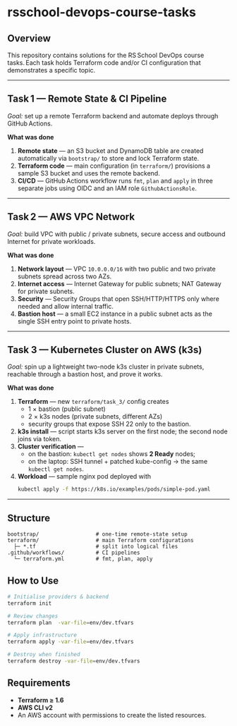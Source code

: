 # rsschool-devops-course-tasks

## Overview

This repository contains solutions for the RS School DevOps course tasks. Each task holds Terraform code and/or CI configuration that demonstrates a specific topic.

---

## Task 1 — **Remote State & CI Pipeline**

*Goal:* set up a remote Terraform backend and automate deploys through GitHub Actions.

**What was done**

1. **Remote state** — an S3 bucket and DynamoDB table are created automatically via `bootstrap/` to store and lock Terraform state.
2. **Terraform code** — main configuration (in `terraform/`) provisions a sample S3 bucket and uses the remote backend.
3. **CI/CD** — GitHub Actions workflow runs `fmt`, `plan` and `apply` in three separate jobs using OIDC and an IAM role `GithubActionsRole`.

---

## Task 2 — **AWS VPC Network**

*Goal:* build VPC with public / private subnets, secure access and outbound Internet for private workloads.

**What was done**

1. **Network layout** — VPC `10.0.0.0/16` with two public and two private subnets spread across two AZs.
2. **Internet access** — Internet Gateway for public subnets; NAT Gateway for private subnets.
3. **Security** — Security Groups that open SSH/HTTP/HTTPS only where needed and allow internal traffic.
4. **Bastion host** — a small EC2 instance in a public subnet acts as the single SSH entry point to private hosts.

---

## Task 3 — **Kubernetes Cluster on AWS (k3s)**

*Goal:* spin up a lightweight two-node k3s cluster in private subnets, reachable through a bastion host, and prove it works.

**What was done**

1. **Terraform** — new `terraform/task_3/` config creates  
   * 1 × bastion (public subnet)  
   * 2 × k3s nodes (private subnets, different AZs)  
   * security groups that expose SSH 22 only to the bastion.
2. **k3s install** — script starts k3s server on the first node; the second node joins via token.
3. **Cluster verification** —  
   * on the bastion: `kubectl get nodes` shows **2 Ready** nodes;  
   * on the laptop: SSH tunnel + patched kube-config → the same `kubectl get nodes`.
4. **Workload** — sample nginx pod deployed with  
   ```sh
   kubectl apply -f https://k8s.io/examples/pods/simple-pod.yaml
   ```

---

## Structure

```
bootstrap/                  # one‑time remote‑state setup 
terraform/                  # main Terraform configurations 
  ├─ *.tf                   # split into logical files
.github/workflows/          # CI pipelines
  └─ terraform.yml          # fmt, plan, apply
```

## How to Use

```bash
# Initialise providers & backend
terraform init

# Review changes
terraform plan  -var-file=env/dev.tfvars

# Apply infrastructure
terraform apply -var-file=env/dev.tfvars

# Destroy when finished
terraform destroy -var-file=env/dev.tfvars
```

## Requirements

* **Terraform ≥ 1.6**
* **AWS CLI v2**
* An AWS account with permissions to create the listed resources.
